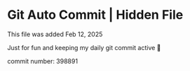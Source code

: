 # Git Auto Commit | Hidden File

This file was added Feb 12, 2025

Just for fun and keeping my daily git commit active 🤪

commit number: 398891
